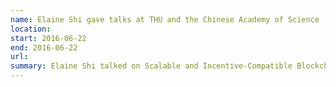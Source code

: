 ```yaml
---
name: Elaine Shi gave talks at THU and the Chinese Academy of Science
location:
start: 2016-06-22
end: 2016-06-22
url:
summary: Elaine Shi talked on Scalable and Incentive-Compatible Blockchain Design at Tsinghua University's <a href='http://www.iiis.tsinghua.edu.cn/en/show-5761-1.html'>Institute for Interdisciplinary Information Sciences</a> and <a href='http://itcs.shufe.edu.cn/index.php/scalable-and-incentive-compatible-blockchain-design-elaine-shi/'>Institute for Theoretical Computer Science</a>, and The Chinese Academy of Science.
---
```

